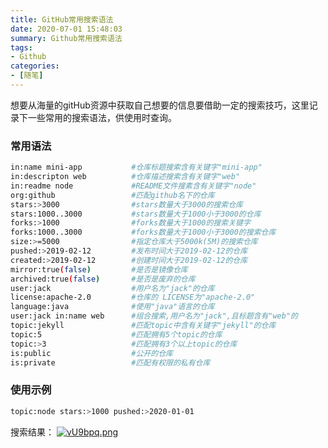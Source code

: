 ```yaml
---
title: GitHub常用搜索语法
date: 2020-07-01 15:48:03
summary: Github常用搜索语法
tags:
- Github
categories:
- [随笔]
---
```


想要从海量的gitHub资源中获取自己想要的信息要借助一定的搜索技巧，这里记录下一些常用的搜索语法，供使用时查询。

### 常用语法
``` bash
in:name mini-app           #仓库标题搜索含有关键字"mini-app"
in:descripton web          #仓库描述搜索含有关键字"web"
in:readme node             #README文件搜素含有关键字"node"
org:github                 #匹配github名下的仓库
stars:>3000                #stars数量大于3000的搜索仓库
stars:1000..3000           #stars数量大于1000小于3000的仓库
forks:>1000                #forks数量大于1000的搜索关键字
forks:1000..3000           #forks数量大于1000小于3000的搜索仓库
size:>=5000                #指定仓库大于5000k(5M)的搜索仓库
pushed:>2019-02-12         #发布时间大于2019-02-12的仓库
created:>2019-02-12        #创建时间大于2019-02-12的仓库
mirror:true(false)         #是否是镜像仓库
archived:true(false)       #是否是废弃的仓库
user:jack                  #用户名为"jack"的仓库
license:apache-2.0         #仓库的 LICENSE为"apache-2.0"
language:java              #使用"java"语言的仓库
user:jack in:name web      #组合搜索,用户名为"jack",且标题含有"web"的
topic:jekyll               #匹配topic中含有关键字"jekyll"的仓库
topic:5                    #匹配拥有5个topic的仓库
topic:>3                   #匹配拥有3个以上topic的仓库
is:public                  #公开的仓库
is:private                 #匹配有权限的私有仓库
```

### 使用示例
``` bash
topic:node stars:>1000 pushed:>2020-01-01
```
搜索结果：
[![vU9bpq.png](https://s1.ax1x.com/2022/08/14/vU9bpq.png)](https://imgtu.com/i/vU9bpq)


 